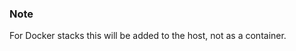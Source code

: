 <!-- post: -->


### Note

For Docker stacks this will be added to the host, not as a container.



